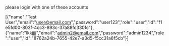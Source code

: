 please login with one of these accounts

[{"name":"Test User","email":"user@email.com","password":"user123","role":"user","id":"f1e5fd00-803f-4cc3-893c-37a88fc330fc"},
{"name":"lkkjjjj","email":"admin2@email.com","password":"admin1234","role":"user","id":"8762a24b-7655-42e7-a3d5-f5cc31a6f5cb"}]
